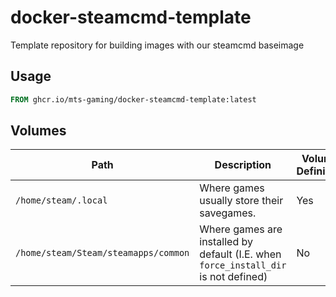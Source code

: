 # docker-steamcmd-template
Template repository for building images with our steamcmd baseimage

## Usage

```Dockerfile
FROM ghcr.io/mts-gaming/docker-steamcmd-template:latest
```

## Volumes

| Path                                 | Description                                                                         | Volume Definition |
|--------------------------------------|-------------------------------------------------------------------------------------|-------------------|
| `/home/steam/.local`                 | Where games usually store their savegames.                                          | Yes               |
| `/home/steam/Steam/steamapps/common` | Where games are installed by default (I.E. when `force_install_dir` is not defined) | No                |
